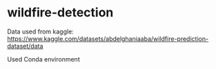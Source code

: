 # wildfire-detection
Data used from kaggle: 
https://www.kaggle.com/datasets/abdelghaniaaba/wildfire-prediction-dataset/data

Used Conda environment
